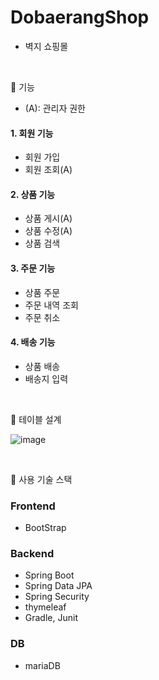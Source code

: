 # DobaerangShop

- 벽지 쇼핑몰

<br>

📌 기능

 * (A): 관리자 권한

#### 1. 회원 기능

  - 회원 가입
  - 회원 조회(A)

#### 2. 상품 기능

  - 상품 게시(A)
  - 상품 수정(A)
  - 상품 검색
   
#### 3. 주문 기능

  - 상품 주문
  - 주문 내역 조회
  - 주문 취소

#### 4. 배송 기능

  - 상품 배송
  - 배송지 입력

<br>

📌 테이블 설계

![image](https://user-images.githubusercontent.com/87001865/224358167-a2957cd7-91bf-4c4a-b9d5-8420e6dbb390.png)


<br>

📌 사용 기술 스택

### Frontend

  - BootStrap
  
### Backend

  - Spring Boot
  - Spring Data JPA
  - Spring Security
  - thymeleaf
  - Gradle, Junit
  
### DB

  - mariaDB
